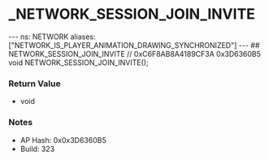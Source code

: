 # _NETWORK_SESSION_JOIN_INVITE

--- ns: NETWORK aliases: ["NETWORK_IS_PLAYER_ANIMATION_DRAWING_SYNCHRONIZED"] --- ## NETWORK_SESSION_JOIN_INVITE  // 0xC6F8AB8A4189CF3A 0x3D6360B5 void NETWORK_SESSION_JOIN_INVITE();

### Return Value
* void

### Notes
* AP Hash: 0x0x3D6360B5
* Build: 323

